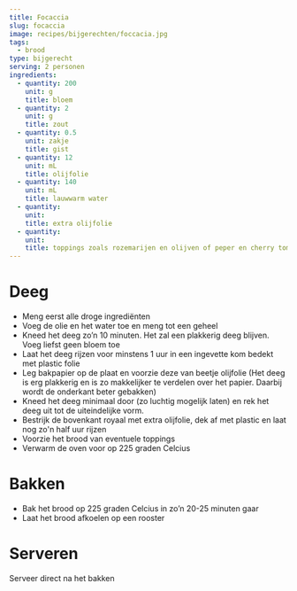 ```yaml
---
title: Focaccia
slug: focaccia
image: recipes/bijgerechten/foccacia.jpg
tags:
  - brood
type: bijgerecht
serving: 2 personen
ingredients:
  - quantity: 200
    unit: g
    title: bloem
  - quantity: 2
    unit: g
    title: zout
  - quantity: 0.5
    unit: zakje
    title: gist
  - quantity: 12
    unit: mL
    title: olijfolie
  - quantity: 140
    unit: mL
    title: lauwwarm water
  - quantity:
    unit:
    title: extra olijfolie
  - quantity:
    unit:
    title: toppings zoals rozemarijen en olijven of peper en cherry tomaten
---
```


# Deeg

- Meng eerst alle droge ingrediënten
- Voeg de olie en het water toe en meng tot een geheel
- Kneed het deeg zo’n 10 minuten. Het zal een plakkerig deeg blijven. Voeg liefst geen bloem toe
- Laat het deeg rijzen voor minstens 1 uur in een ingevette kom bedekt met plastic folie
- Leg bakpapier op de plaat en voorzie deze van beetje olijfolie (Het deeg is erg plakkerig en is zo makkelijker te verdelen over het papier. Daarbij wordt de onderkant beter gebakken)
- Kneed het deeg minimaal door (zo luchtig mogelijk laten) en rek het deeg uit tot de uiteindelijke vorm.
- Bestrijk de bovenkant royaal met extra olijfolie, dek af met plastic en laat nog zo'n half uur rijzen
- Voorzie het brood van eventuele toppings
- Verwarm de oven voor op 225 graden Celcius

# Bakken

- Bak het brood op 225 graden Celcius in zo’n 20-25 minuten gaar
- Laat het brood afkoelen op een rooster

# Serveren

Serveer direct na het bakken
